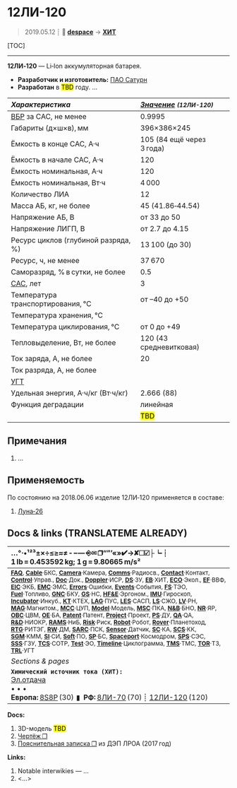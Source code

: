 # 12ЛИ-120
> 2019.05.12 ┊ **🚀 [despace](index.md)** → **[ХИТ](eb.md)**

[TOC]

---

**12ЛИ‑120** — Li‑Ion аккумуляторная батарея.
   - **Разработчик и изготовитель:** [ПАО Сатурн](пао_сатурн.md)
   - **Разработан** в <mark>TBD</mark> году. …

<small>

|*Характеристика*|*[Значение](si.md) <small>(12ЛИ-120)</small>*|
|:--|:--|
|[ВБР](rams.md) за САС, не менее   |0.9995  |
|Габариты (д×ш×в), мм   |396×386×245  |
|Ёмкость в конце САС, А·ч   |105 (84 ещё через 3 года)  |
|Ёмкость в начале САС, А·ч   |120  |
|Ёмкость номинальная, А·ч   |120  |
|Ёмкость номинальная, Вт·ч   |4 000  |
|Количество ЛИА  |12  |
|Масса АБ, кг, не более   |45 (41.86‑44.54)  |
|Напряжение АБ, В   |от 33 до 50  |
|Напряжение ЛИГП, В   |от 2.7 до 4.15  |
|Ресурс циклов (глубиной разряда, %)   |13 100 (до 30)  |
|Ресурс, ч, не менее   |37 670  |
|Саморазряд, % в сутки, не более   |0.5  |
|[САС](lifetime.md), лет   |3  |
|Температура транспортирования, °C   |от –40 до +50  |
|Температура хранения, °C   |  |
|Температура циклирования, °C   |от 0 до +49  |
|Тепловыделение, Вт, не более   |120 (43 средневитковая)  |
|Ток заряда, А, не более   |20  |
|Ток разряда, А, не более   |  |
|[УГТ](trl.md)   |  |
|Удельная энергия, А·ч/кг (Вт·ч/кг)   |2.666 (88)  |
|Функция деградации   |линейная  |
||  <mark>TBD</mark>  |

</small>



<p style="page-break-after:always"> </p>

## Примечания
   1. …



## Применяемость
По состоянию на 2018.06.06 изделие 12ЛИ‑120 применяется в составе:

   1. [Луна‑26](луна_26.md)



<p style="page-break-after:always"> </p>

## Docs & links (TRANSLATEME ALREADY)
|…°·•¹²³±×÷≤≥≈≠ ‑ −— ⎆✉ ❐“”’«»✔→✘☐☑├┕┆ 1 lb = 0.453592 kg; 1 g = 9.80665 m/s²|
|:--|
|<small>**[FAQ](faq.md)**, **[Cable](cable.md)**·БКС, **[Camera](camera.md)**·Камера, **[Comms](comms.md)**·Радиосв., **[Contact](contact.md)**·Контакт, **[Control](control.md)**·Управ., **[Doc](doc.md)**·Док., **[Doppler](doppler.md)**·ИСР, **[DS](ds.md)**·ЗУ, **[EB](eb.md)**·ХИТ, **[ECO](ecology.md)**·Экол., **[EF](ef.md)**·ВВФ, **[ElC](elc.md)**·ЭКБ, **[EMC](emc.md)**·ЭМС, **[Errors](error.md)**·Ошибки, **[Events](event.md)**·События, **[FS](fs.md)**·ТЭО, **[Fuel](fuel.md)**·Топливо, **[GNC](gnc.md)**·БКУ, **[GS](scs.md)**·НС, **[HF&E](hfe.md)**·Эргоном., **[IMU](imu.md)**·Гироскоп, **[Incubator](incubator.md)**·Инкуб., **[KT](kt.md)**·КТЕХ, **[LAG](lag.md)**·ПУC, **[LES](les.md)**·САСП, **[LS](ls.md)**·СЖО, **[LV](lv.md)**·РН, **[MAG](mag.md)**·Магнитом., **[MCC](mcc.md)**·ЦУП, **[Model](model.md)**·Модель, **[MSC](sc.md)**·ПКА, **[N&B](nnb.md)**·БНО, **[NR](nr.md)**·ЯР, **[OBC](obc.md)**·ЦВМ, **[OE](oe.md)**·БА, **[Patent](патент.md)**·Патент, **[Project](project.md)**·Проект, **[PS](ps.md)**·ДУ, **[QA](quality.md)**·QA, **[R&D](rnd.md)**·НИОКР, **[RAMS](rams.md)**·НиБ, **[Risk](risk.md)**·Риск, **[Robot](robotics.md)**·Робот, **[Rover](rover.md)**·Планетоход, **[RTG](rtg.md)**·РИТЭГ, **[RW](rw.md)**·ДМ, **[SARC](sarc.md)**·ПСК, **[Sensor](sensor.md)**·Датчик, **[SC](sc.md)**·КА, **[SCS](scs.md)**·КК, **[SGM](sgm.md)**·КММ, **[SI](si.md)**·СИ, **[Soft](soft.md)**·ПО, **[SP](sp.md)**·БС, **[Spaceport](spaceport.md)**·Космодром, **[SPS](sps.md)**·СЭС, **[SSS](sss.md)**·ГЗУ, **[TCS](tcs.md)**·СОТР, **[Test](test.md)**·ЭО, **[Timeline](timeline.md)**·Циклограмма, **[TMS](tms.md)**·ТМС, **[TOR](tor.md)**·ТЗ, **[TRL](trl.md)**·УГТ</small>|
|*Sections & pages*|
|**`Химический источник тока (ХИТ):`**<br> [Эл.отдача](charge_eff.md) <br>• • •<br> **Европа:** [8S8P](8s8p.md) (30)  ▮  **РФ:** [8ЛИ-70](8li_70.md) (70) ┊ [12ЛИ-120](12li_120.md) (120) |

**Docs:**

   1. 3D-модель <mark>TBD</mark>
   1. [Чертёж ❐](f/sps/12li-120_sketch.pdf)
   1. [Пояснительная записка ❐](f/sps/12li-120_pz_dep_lroa_2017.pdf) из ДЭП ЛРОА (2017 год)

**Links:**

   1. Notable interwikies — …
   1. <…>
